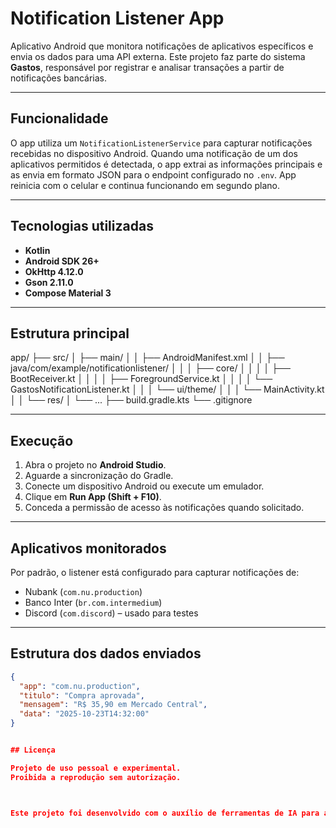 # Notification Listener App

Aplicativo Android que monitora notificações de aplicativos específicos e envia os dados para uma API externa.
Este projeto faz parte do sistema **Gastos**, responsável por registrar e analisar transações a partir de notificações bancárias.

---

## Funcionalidade

O app utiliza um `NotificationListenerService` para capturar notificações recebidas no dispositivo Android.
Quando uma notificação de um dos aplicativos permitidos é detectada, o app extrai as informações principais e as envia em formato JSON para o endpoint configurado no `.env`.
App reinicia com o celular e continua funcionando em segundo plano.

---

## Tecnologias utilizadas

- **Kotlin**
- **Android SDK 26+**
- **OkHttp 4.12.0**
- **Gson 2.11.0**
- **Compose Material 3**

---

## Estrutura principal
app/
├── src/
│ ├── main/
│ │ ├── AndroidManifest.xml
│ │ ├── java/com/example/notificationlistener/
│ │ │ ├── core/
│ │ │ │ ├── BootReceiver.kt
│ │ │ │ ├── ForegroundService.kt
│ │ │ │ └── GastosNotificationListener.kt
│ │ │ └── ui/theme/
│ │ │ └── MainActivity.kt
│ │ └── res/
│ └── ...
├── build.gradle.kts
└── .gitignore


---

## Execução

1. Abra o projeto no **Android Studio**.
2. Aguarde a sincronização do Gradle.
3. Conecte um dispositivo Android ou execute um emulador.
4. Clique em **Run App (Shift + F10)**.
5. Conceda a permissão de acesso às notificações quando solicitado.

---

## Aplicativos monitorados

Por padrão, o listener está configurado para capturar notificações de:

- Nubank (`com.nu.production`)
- Banco Inter (`br.com.intermedium`)
- Discord (`com.discord`) – usado para testes

---

## Estrutura dos dados enviados

```json
{
  "app": "com.nu.production",
  "titulo": "Compra aprovada",
  "mensagem": "R$ 35,90 em Mercado Central",
  "data": "2025-10-23T14:32:00"
}


## Licença

Projeto de uso pessoal e experimental.
Proibida a reprodução sem autorização.



Este projeto foi desenvolvido com o auxílio de ferramentas de IA para apoiar a geração de código e documentação.